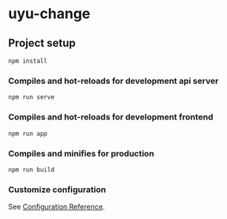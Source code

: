 # uyu-change

## Project setup
```
npm install
```

### Compiles and hot-reloads for development api server
```
npm run serve
```

### Compiles and hot-reloads for development frontend
```
npm run app
```

### Compiles and minifies for production
```
npm run build
```

### Customize configuration
See [Configuration Reference](https://cli.vuejs.org/config/).
